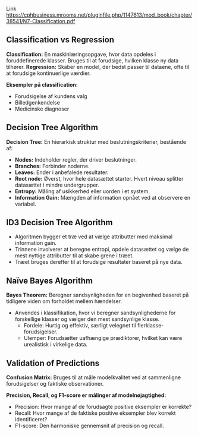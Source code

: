 Link https://cphbusiness.mrooms.net/pluginfile.php/1147613/mod_book/chapter/38541/N7-Classification.pdf

## Classification vs Regression

**Classification:** En maskinlæringsopgave, hvor data opdeles i foruddefinerede klasser. Bruges til at forudsige, hvilken klasse ny data tilhører.
**Regression:** Skaber en model, der bedst passer til dataene, ofte til at forudsige kontinuerlige værdier.

**Eksempler på classification:**
* Forudsigelse af kundens valg
* Billedgenkendelse
* Medicinske diagnoser

## Decision Tree Algorithm

**Decision Tree:** En hierarkisk struktur med beslutningskriterier, bestående af:
* **Nodes:** Indeholder regler, der driver beslutninger.
* **Branches:** Forbinder noderne.
* **Leaves:** Ender i anbefalede resultater.
* **Root node:** Øverst, hvor hele datasættet starter. Hvert niveau splitter datasættet i mindre undergrupper.
* **Entropy:** Måling af usikkerhed eller uorden i et system.
* **Information Gain:** Mængden af information opnået ved at observere en variabel.

## ID3 Decision Tree Algorithm

* Algoritmen bygger et træ ved at vælge attributter med maksimal information gain.
* Trinnene involverer at beregne entropi, opdele datasættet og vælge de mest nyttige attributter til at skabe grene i træet.
* Træet bruges derefter til at forudsige resultater baseret på nye data.

## Naïve Bayes Algorithm

**Bayes Theorem:** Beregner sandsynligheden for en begivenhed baseret på tidligere viden om forholdet mellem hændelser.
* Anvendes i klassifikation, hvor vi beregner sandsynlighederne for forskellige klasser og vælger den mest sandsynlige klasse.
  * Fordele: Hurtig og effektiv, særligt velegnet til flerklasse-forudsigelser.
  * Ulemper: Forudsætter uafhængige prædiktorer, hvilket kan være urealistisk i virkelige data.
 
## Validation of Predictions

**Confusion Matrix:** Bruges til at måle modelkvalitet ved at sammenligne forudsigelser og faktiske observationer.

**Precision, Recall, og F1-score er målinger af modelnøjagtighed:**
* Precision: Hvor mange af de forudsagte positive eksempler er korrekte?
* Recall: Hvor mange af de faktiske positive eksempler blev korrekt identificeret?
* F1-score: Den harmoniske gennemsnit af precision og recall.
